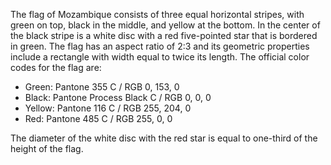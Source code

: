 The flag of Mozambique consists of three equal horizontal stripes, with green on top, black in the middle, and yellow at the bottom. In the center of the black stripe is a white disc with a red five-pointed star that is bordered in green. The flag has an aspect ratio of 2:3 and its geometric properties include a rectangle with width equal to twice its length. The official color codes for the flag are:

- Green: Pantone 355 C / RGB 0, 153, 0
- Black: Pantone Process Black C / RGB 0, 0, 0
- Yellow: Pantone 116 C / RGB 255, 204, 0
- Red: Pantone 485 C / RGB 255, 0, 0

The diameter of the white disc with the red star is equal to one-third of the height of the flag.